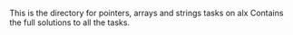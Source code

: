 This is the directory for pointers, arrays and strings tasks on alx
Contains the full solutions to all the tasks.
